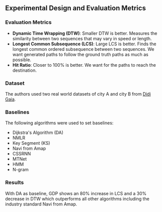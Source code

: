 ## Experimental Design and Evaluation Metrics

### Evaluation Metrics

- **Dynamic Time Wrapping (DTW)**: Smaller DTW is better. Measures the similarity between two sequences that may vary in speed or length.
- **Longest Common Subsequence (LCS)**: Large LCS is better. Finds the longest common ordered subsequence between two sequences. We want generated paths to follow the ground truth paths as much as possible.
- **Hit Ratio**: Closer to 100% is better. We want for the paths to reach the destination.

### Dataset

The authors used two real world datasets of city A and city B from [Didi Gaia](https://outreach.didichuxing.com/SimulationS/data.html#:~:text=Participants%20can%20download%20the%20public%20dataset%20in%20the,Chengdu%20data%20set%20from%20the%20DiDi%20GAIA%20program.). 

### Baselines

The following algorithms were used to set baselines:
- Dijkstra's Algorithm (DA)
- NMLR
- Key Segment (KS)
- Navi from Amap
- CSSRNN
- MTNet
- HMM
- N-gram

### Results

With DA as baseline, GDP shows an 80% increase in LCS and a 30% decrease in DTW which outperforms all other algorithms including the industry standard Navi from Amap.
